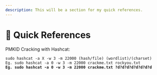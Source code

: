 ```yaml
---
description: This will be a section for my quick references.
---
```


# 📕 Quick References

PMKID Cracking with Hashcat:

<pre><code>sudo hashcat -a X -w 3 -m 22000 (hash/file) (wordlist)/(charset)
Eg. sudo hashcat -a 0 -w 3 -m 22000 crackme.txt rockyou.txt
<strong>Eg. sudo hashcat -a 0 -w 3 -m 22000 crackme.txt ?d?d?d?d?d?d?d?d
</strong></code></pre>



